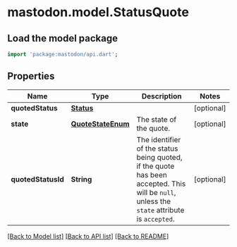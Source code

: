 # mastodon.model.StatusQuote

## Load the model package
```dart
import 'package:mastodon/api.dart';
```

## Properties
Name | Type | Description | Notes
------------ | ------------- | ------------- | -------------
**quotedStatus** | [**Status**](Status.md) |  | [optional] 
**state** | [**QuoteStateEnum**](QuoteStateEnum.md) | The state of the quote. | [optional] 
**quotedStatusId** | **String** | The identifier of the status being quoted, if the quote has been accepted. This will be `null`, unless the `state` attribute is `accepted`. | [optional] 

[[Back to Model list]](../README.md#documentation-for-models) [[Back to API list]](../README.md#documentation-for-api-endpoints) [[Back to README]](../README.md)


